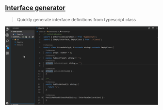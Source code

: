 ## [Interface generator](https://marketplace.visualstudio.com/items?itemName=dotup.dotup-vscode-interface-generator)

> Quickly generate interface definitions from typescript class

[![Interface generator](https://raw.githubusercontent.com/dotupNET/dotup-vscode-interface-generator/master/images/video2.gif)](https://raw.githubusercontent.com/dotupNET/dotup-vscode-interface-generator/master/images/video2.gif)